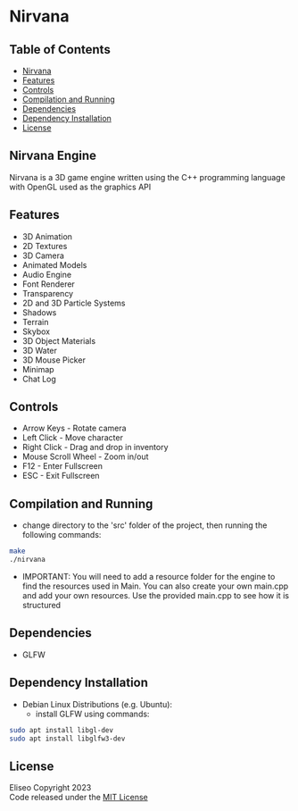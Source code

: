 # Nirvana

## Table of Contents
- [Nirvana](#nirvana-engine)
- [Features](#features)
- [Controls](#controls)
- [Compilation and Running](#compilation-and-running)
- [Dependencies](#dependencies)
- [Dependency Installation](#dependency-installation)
- [License](#license)

## Nirvana Engine
Nirvana is a 3D game engine written using the C++ programming language
with OpenGL used as the graphics API

## Features
* 3D Animation
* 2D Textures
* 3D Camera
* Animated Models
* Audio Engine
* Font Renderer
* Transparency
* 2D and 3D Particle Systems
* Shadows
* Terrain
* Skybox
* 3D Object Materials
* 3D Water
* 3D Mouse Picker
* Minimap
* Chat Log

## Controls
* Arrow Keys - Rotate camera
* Left Click - Move character
* Right Click - Drag and drop in inventory
* Mouse Scroll Wheel - Zoom in/out
* F12 - Enter Fullscreen
* ESC - Exit Fullscreen

## Compilation and Running
* change directory to the 'src' folder of the project, then running the following commands:

```sh
make
./nirvana
```

* IMPORTANT: You will need to add a resource folder for
the engine to find the resources used in Main.
You can also create your own main.cpp and add your own resources.
Use the provided main.cpp to see how it is structured

## Dependencies
* GLFW

## Dependency Installation
* Debian Linux Distributions (e.g. Ubuntu):
	- install GLFW using commands: 

```sh
sudo apt install libgl-dev
sudo apt install libglfw3-dev
```

## License
Eliseo Copyright 2023
<br>
Code released under the [MIT License](LICENSE)
